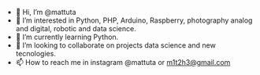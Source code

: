 - 👋 Hi, I’m @mattuta
- 👀 I’m interested in Python, PHP, Arduino, Raspberry, photography analog and digital, robotic and data science.
- 🌱 I’m currently learning Python.
- 💞️ I’m looking to collaborate on projects data science and new tecnologies.
- 📫 How to reach me in instagram @mattuta or m1t2h3@gmail.com

<!---
mattuta/mattuta is a ✨ special ✨ repository because its `README.md` (this file) appears on your GitHub profile.
You can click the Preview link to take a look at your changes.
--->
